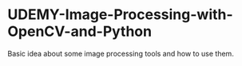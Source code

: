 # UDEMY-Image-Processing-with-OpenCV-and-Python

Basic idea about some image processing tools and how to use them.
